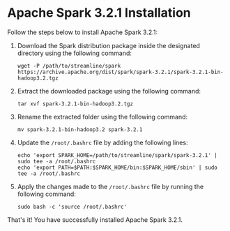 # Apache Spark 3.2.1 Installation

Follow the steps below to install Apache Spark 3.2.1:

1. Download the Spark distribution package inside the designated directory using the following command:
    ```shell
    wget -P /path/to/streamline/spark https://archive.apache.org/dist/spark/spark-3.2.1/spark-3.2.1-bin-hadoop3.2.tgz
    ```

2. Extract the downloaded package using the following command:
    ```shell
    tar xvf spark-3.2.1-bin-hadoop3.2.tgz
    ```

3. Rename the extracted folder using the following command:
    ```shell
    mv spark-3.2.1-bin-hadoop3.2 spark-3.2.1
    ```

4. Update the `/root/.bashrc` file by adding the following lines:
    ```shell
    echo 'export SPARK_HOME=/path/to/streamline/spark/spark-3.2.1' | sudo tee -a /root/.bashrc
    echo 'export PATH=$PATH:$SPARK_HOME/bin:$SPARK_HOME/sbin' | sudo tee -a /root/.bashrc
    ```

5. Apply the changes made to the `/root/.bashrc` file by running the following command:
    ```shell
    sudo bash -c 'source /root/.bashrc'
    ```

That's it! You have successfully installed Apache Spark 3.2.1.
